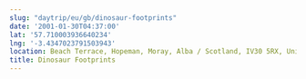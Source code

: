 ```yaml
---
slug: "daytrip/eu/gb/dinosaur-footprints"
date: '2001-01-30T04:37:00'
lat: '57.710003936640234'
lng: '-3.4347023791503943'
location: Beach Terrace, Hopeman, Moray, Alba / Scotland, IV30 5RX, United Kingdom
title: Dinosaur Footprints
---
```



